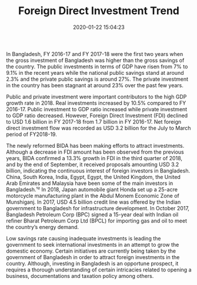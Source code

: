 ﻿---
title:  "Foreign Direct Investment Trend"
date:   2020-01-22 15:04:23
categories: [income-tax]
tags: [income-tax]
image: assets/img/4.jpg
---

In Bangladesh, FY 2016-17 and FY 2017-18 were the first two
years when the gross investment of Bangladesh
was higher than the gross savings of the country.
The public investments in terms of GDP have
risen from 7% to 9.1% in the recent years while
the national public savings stand at around 2.3%
and the private public savings is around 27%.
The private investment in the country has been
stagnant at around 23% over the past few years.

Public and private investment were important
contributors to the high GDP growth rate in 2018. Real investments increased by 10.5%
compared to FY 2016-17. Public investment to
GDP ratio increased while private investment to
GDP ratio decreased. However, Foreign Direct
Investment (FDI) declined to USD 1.6 billion in
FY 2017-18 from 1.7 billion in FY 2016-17. Net
foreign direct investment flow was recorded as
USD 3.2 billion for the July to March period of FY2018-19.

The newly reformed BIDA has been making
efforts to attract investments. Although a
decrease in FDI amount has been observed from
the previous years, BIDA confirmed a 13.3%
growth in FDI in the third quarter of 2018, and
by the end of September, it received proposals
amounting USD 3.2 billion, indicating the
continuous interest of foreign investors in
Bangladesh.
China, South Korea, India, Egypt, Egypt, the United
Kingdom, the United Arab Emirates and Malaysia
have been some of the main investors in
Bangladesh.¹² In 2018, Japan automobile giant
Honda set up a 25-acre motorcycle
manufacturing plant in the Abdul Monem
Economic Zone of Munshiganj. In 2017, USD 4.5 
billion credit line was offered by the Indian 
government to Bangladesh for infrastructure
development. In October 2017, Bangladesh
Petroleum Corp (BPC) signed a 15-year deal with
Indian oil refiner Bharat Petroleum Corp Ltd
(BPCL) for importing gas and oil to meet the
country’s energy demand. 

Low savings rate causing inadequate investments
is leading the government to seek international
investments in an attempt to grow the domestic
economy. Certain initiatives are currently being
taken by the government of Bangladesh in order
to attract foreign investments in the country.
Although, investing in Bangladesh is an
opportune prospect, it requires a thorough
understanding of certain intricacies related to
opening a business, documentations and taxation policy among others. 

